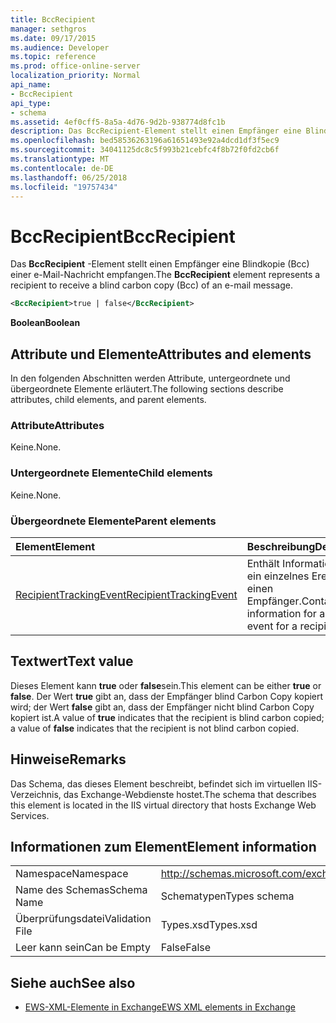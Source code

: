 ```yaml
---
title: BccRecipient
manager: sethgros
ms.date: 09/17/2015
ms.audience: Developer
ms.topic: reference
ms.prod: office-online-server
localization_priority: Normal
api_name:
- BccRecipient
api_type:
- schema
ms.assetid: 4ef0cff5-8a5a-4d76-9d2b-938774d8fc1b
description: Das BccRecipient-Element stellt einen Empfänger eine Blindkopie (Bcc) einer e-Mail-Nachricht empfangen.
ms.openlocfilehash: bed58536263196a61651493e92a4dcd1df3f5ec9
ms.sourcegitcommit: 34041125dc8c5f993b21cebfc4f8b72f0fd2cb6f
ms.translationtype: MT
ms.contentlocale: de-DE
ms.lasthandoff: 06/25/2018
ms.locfileid: "19757434"
---
```

# <a name="bccrecipient"></a><span data-ttu-id="50027-103">BccRecipient</span><span class="sxs-lookup"><span data-stu-id="50027-103">BccRecipient</span></span>

<span data-ttu-id="50027-104">Das **BccRecipient** -Element stellt einen Empfänger eine Blindkopie (Bcc) einer e-Mail-Nachricht empfangen.</span><span class="sxs-lookup"><span data-stu-id="50027-104">The **BccRecipient** element represents a recipient to receive a blind carbon copy (Bcc) of an e-mail message.</span></span> 
  
```XML
<BccRecipient>true | false</BccRecipient>
```

 <span data-ttu-id="50027-105">**Boolean**</span><span class="sxs-lookup"><span data-stu-id="50027-105">**Boolean**</span></span>
## <a name="attributes-and-elements"></a><span data-ttu-id="50027-106">Attribute und Elemente</span><span class="sxs-lookup"><span data-stu-id="50027-106">Attributes and elements</span></span>

<span data-ttu-id="50027-107">In den folgenden Abschnitten werden Attribute, untergeordnete und übergeordnete Elemente erläutert.</span><span class="sxs-lookup"><span data-stu-id="50027-107">The following sections describe attributes, child elements, and parent elements.</span></span>
  
### <a name="attributes"></a><span data-ttu-id="50027-108">Attribute</span><span class="sxs-lookup"><span data-stu-id="50027-108">Attributes</span></span>

<span data-ttu-id="50027-109">Keine.</span><span class="sxs-lookup"><span data-stu-id="50027-109">None.</span></span>
  
### <a name="child-elements"></a><span data-ttu-id="50027-110">Untergeordnete Elemente</span><span class="sxs-lookup"><span data-stu-id="50027-110">Child elements</span></span>

<span data-ttu-id="50027-111">Keine.</span><span class="sxs-lookup"><span data-stu-id="50027-111">None.</span></span>
  
### <a name="parent-elements"></a><span data-ttu-id="50027-112">Übergeordnete Elemente</span><span class="sxs-lookup"><span data-stu-id="50027-112">Parent elements</span></span>

|<span data-ttu-id="50027-113">**Element**</span><span class="sxs-lookup"><span data-stu-id="50027-113">**Element**</span></span>|<span data-ttu-id="50027-114">**Beschreibung**</span><span class="sxs-lookup"><span data-stu-id="50027-114">**Description**</span></span>|
|:-----|:-----|
|[<span data-ttu-id="50027-115">RecipientTrackingEvent</span><span class="sxs-lookup"><span data-stu-id="50027-115">RecipientTrackingEvent</span></span>](recipienttrackingevent.md) <br/> |<span data-ttu-id="50027-116">Enthält Informationen für ein einzelnes Ereignis für einen Empfänger.</span><span class="sxs-lookup"><span data-stu-id="50027-116">Contains information for a single event for a recipient.</span></span>  <br/> |
   
## <a name="text-value"></a><span data-ttu-id="50027-117">Textwert</span><span class="sxs-lookup"><span data-stu-id="50027-117">Text value</span></span>

<span data-ttu-id="50027-118">Dieses Element kann **true** oder **false**sein.</span><span class="sxs-lookup"><span data-stu-id="50027-118">This element can be either **true** or **false**.</span></span> <span data-ttu-id="50027-119">Der Wert **true** gibt an, dass der Empfänger blind Carbon Copy kopiert wird; der Wert **false** gibt an, dass der Empfänger nicht blind Carbon Copy kopiert ist.</span><span class="sxs-lookup"><span data-stu-id="50027-119">A value of **true** indicates that the recipient is blind carbon copied; a value of **false** indicates that the recipient is not blind carbon copied.</span></span> 
  
## <a name="remarks"></a><span data-ttu-id="50027-120">Hinweise</span><span class="sxs-lookup"><span data-stu-id="50027-120">Remarks</span></span>

<span data-ttu-id="50027-121">Das Schema, das dieses Element beschreibt, befindet sich im virtuellen IIS-Verzeichnis, das Exchange-Webdienste hostet.</span><span class="sxs-lookup"><span data-stu-id="50027-121">The schema that describes this element is located in the IIS virtual directory that hosts Exchange Web Services.</span></span>
  
## <a name="element-information"></a><span data-ttu-id="50027-122">Informationen zum Element</span><span class="sxs-lookup"><span data-stu-id="50027-122">Element information</span></span>

|||
|:-----|:-----|
|<span data-ttu-id="50027-123">Namespace</span><span class="sxs-lookup"><span data-stu-id="50027-123">Namespace</span></span>  <br/> |http://schemas.microsoft.com/exchange/services/2006/types  <br/> |
|<span data-ttu-id="50027-124">Name des Schemas</span><span class="sxs-lookup"><span data-stu-id="50027-124">Schema Name</span></span>  <br/> |<span data-ttu-id="50027-125">Schematypen</span><span class="sxs-lookup"><span data-stu-id="50027-125">Types schema</span></span>  <br/> |
|<span data-ttu-id="50027-126">Überprüfungsdatei</span><span class="sxs-lookup"><span data-stu-id="50027-126">Validation File</span></span>  <br/> |<span data-ttu-id="50027-127">Types.xsd</span><span class="sxs-lookup"><span data-stu-id="50027-127">Types.xsd</span></span>  <br/> |
|<span data-ttu-id="50027-128">Leer kann sein</span><span class="sxs-lookup"><span data-stu-id="50027-128">Can be Empty</span></span>  <br/> |<span data-ttu-id="50027-129">False</span><span class="sxs-lookup"><span data-stu-id="50027-129">False</span></span>  <br/> |
   
## <a name="see-also"></a><span data-ttu-id="50027-130">Siehe auch</span><span class="sxs-lookup"><span data-stu-id="50027-130">See also</span></span>



- [<span data-ttu-id="50027-131">EWS-XML-Elemente in Exchange</span><span class="sxs-lookup"><span data-stu-id="50027-131">EWS XML elements in Exchange</span></span>](ews-xml-elements-in-exchange.md)

